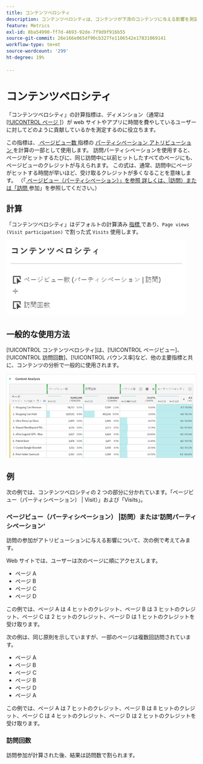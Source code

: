 ```yaml
---
title: コンテンツベロシティ
description: コンテンツベロシティは、コンテンツが下流のコンテンツに与える影響を測定します。
feature: Metrics
exl-id: 8ba54990-ff7d-4693-92de-7f9d9f916b55
source-git-commit: 26e166e065df90cb327fe1106542e17831069141
workflow-type: tm+mt
source-wordcount: '299'
ht-degree: 19%

---
```


# コンテンツベロシティ

「コンテンツベロシティ」の計算指標は、ディメンション（通常は [[!UICONTROL  ページ ]](/help/components/dimensions/page.md)）が web サイトやアプリに時間を費やしているユーザーに対してどのように貢献しているかを測定するのに役立ちます。

この指標は、[ ページビュー数 ](/help/analyze/analysis-workspace/attribution/models.md) 指標の [ パーティシペーション アトリビューション ](page-views.md) を計算の一部として使用します。 訪問パーティシペーションを使用すると、ページがヒットするたびに、同じ訪問中に以前ヒットしたすべてのページにも、ページビューのクレジットが与えられます。 この式は、通常、訪問中にページがヒットする時間が早いほど、受け取るクレジットが多くなることを意味します。 （「[ ページビュー（パーティシペーション）」を参照 詳しくは、|訪問）または「訪問 ](#page-views-participation--visit-or-visit-participation) 参加」を参照してください。）

## 計算

「コンテンツベロシティ」はデフォルトの計算済み [ 指標 ](overview.md) であり、`Page views (Visit participation)` で割った式 `Visits` 使用します。

![](assets/cont-velo-1.png)

## 一般的な使用方法

[!UICONTROL コンテンツベロシティ]は、[!UICONTROL ページビュー]、[!UICONTROL 訪問回数]、[!UICONTROL バウンス率]など、他の主要指標と共に、コンテンツの分析で一般的に使用されます。

![](assets/cont-velo-3.png)

## 例

次の例では、コンテンツベロシティの 2 つの部分に分かれています。「ページビュー（パーティシペーション） | Visit）」および「Visits」。

### ページビュー（パーティシペーション） |訪問）または&#39;訪問パーティシペーション&#39;

訪問の参加がアトリビューションに与える影響について、次の例で考えてみます。

Web サイトでは、ユーザーは次のページに順にアクセスします。

* ページ A
* ページ B
* ページ C
* ページ D

この例では、ページ A は 4 ヒットのクレジット、ページ B は 3 ヒットのクレジット、ページ C は 2 ヒットのクレジット、ページ D は 1 ヒットのクレジットを受け取ります。

次の例は、同じ原則を示していますが、一部のページは複数回訪問されています。

* ページ A
* ページ B
* ページ C
* ページ B
* ページ D
* ページ A

この例では、ページ A は 7 ヒットのクレジット、ページ B は 8 ヒットのクレジット、ページ C は 4 ヒットのクレジット、ページ D は 2 ヒットのクレジットを受け取ります。

### 訪問回数

訪問参加が計算された後、結果は訪問数で割られます。
